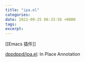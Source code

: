```yaml
---
title: "ipa.el"
categories: 
date: 2022-09-25 06:33:56 +0800
tags: 
excerpt: 
---
```


[[Emacs 插件]]

[dppdppd/ipa.el](https://github.com/dppdppd/ipa.el): In Place Annotation








